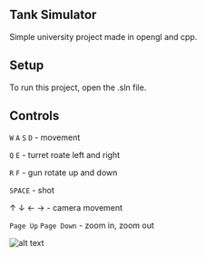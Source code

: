 ## Tank Simulator
Simple university project made in opengl and cpp.


## Setup
To run this project, open the .sln file.

 
## Controls
`W` `A` `S` `D` - movement

`Q` `E` - turret roate left and right

`R` `F` - gun rotate up and down

`SPACE` - shot


&uarr; &darr; &larr; &rarr; - camera movement

`Page Up` `Page Down` - zoom in, zoom out




![alt text](https://github.com/Gladziu/tank-simulator/edit/master/ScreenshotTank.png?raw=true)
